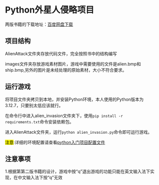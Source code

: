 # Python外星人侵略项目



两版书籍的下载地址：<a href="https://pan.baidu.com/s/1wXJZYXXLUcWr4nU5CzKi9Q?pwd=lvso">百度网盘下载</a>

## 项目结构

AlienAttack文件夹存放代码文件，完全按照书中的结构编写

images文件夹存放游戏素材图片，游戏中需要使用的文件是alien.bmp和ship.bmp,另外的图片是未经处理的原始素材，大小不符合要求。

## 运行游戏


将项目文件夹拷贝到本地，并安装Python环境，本人使用的Python版本为3.12.7，只要别太低应该就行。

在命令行中进入alien_invasion文件夹下，使用`pip install -r requirements.txt`命令安装依赖包。

进入AlienAttack文件夹，运行`python alien_invasion.py`命令即可运行游戏。

<mark>注意</mark>:详细的环境配置请查看<a href="https://github.com/fuyunyou77/alien_invasion/blob/master/python%E5%85%A5%E9%97%A8%E9%A1%B9%E7%9B%AE%E9%85%8D%E7%BD%AE.md">python入门项目配置文件</a>

## 注意事项

1.根据第第二版书籍的设计，游戏中按“q”退出游戏的功能只能在英文输入法下实现，在中文输入法下按“q”无效


